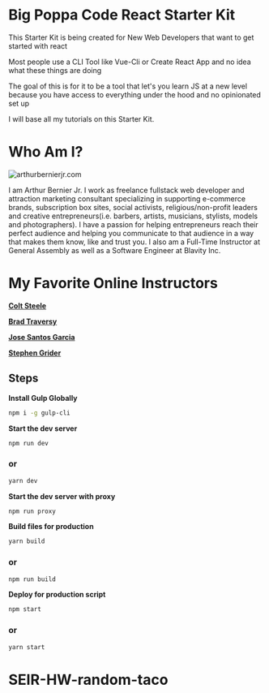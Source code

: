 # Big Poppa Code React Starter Kit
This Starter Kit is being created for New Web Developers that want to get started with react

Most people use a CLI Tool like Vue-Cli or Create React App and no idea what these things are doing

The goal of this is for it to be a tool that let's you learn JS at a new level because you have access to
everything under the hood and no opinionated set up

I will base all my tutorials on this Starter Kit.

# Who Am I?

![arthurbernierjr.com](http://progressandfortune.com/smac_images/profile.jpg)

I am Arthur Bernier Jr. I work as freelance fullstack web developer and attraction marketing consultant specializing in supporting e-commerce brands,
subscription box sites, social activists, religious/non-profit leaders and creative entrepreneurs(i.e. barbers, artists, musicians, stylists, models and photographers).
I have a passion for helping entrepreneurs reach their perfect audience and helping you communicate to that audience in a way that makes them know, like and trust you. I also am a Full-Time Instructor at General Assembly as well as a Software Engineer at Blavity Inc.


# My Favorite Online Instructors

[__Colt Steele__](https://www.youtube.com/channel/UCrqAGUPPMOdo0jfQ6grikZw)

[__Brad Traversy__](https://www.youtube.com/channel/UC29ju8bIPH5as8OGnQzwJyA)

[__Jose Santos Garcia__](https://www.youtube.com/channel/UC46wWUso9H5KPQcoL9iE3Ug)

[__Stephen Grider__](https://www.youtube.com/channel/UCQCaS3atWyNHEy5PkDXdpNg/)

## Steps

**Install Gulp Globally**
```bash
npm i -g gulp-cli
```

**Start the dev server**
```bash
npm run dev
```
### or
```bash
yarn dev
```

**Start the dev server with proxy**
```bash
npm run proxy
```

**Build files for production**
```bash
yarn build
```
### or

```bash
npm run build
```

**Deploy for production script**
```bash
npm start
```
### or
```bash
yarn start
```
# SEIR-HW-random-taco
